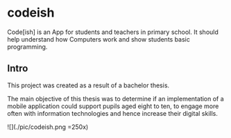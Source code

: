 # codeish
Code\[ish] is an  App for students and teachers in primary school. It should help understand
how Computers work and show students basic programming.

## Intro
This project was created as a result of a bachelor thesis. 

The main objective of this thesis was to determine if an implementation of a mobile application 
could support pupils aged eight to ten, to engage more often with information technologies 
and hence increase their digital skills. 

![](./pic/codeish.png =250x)

